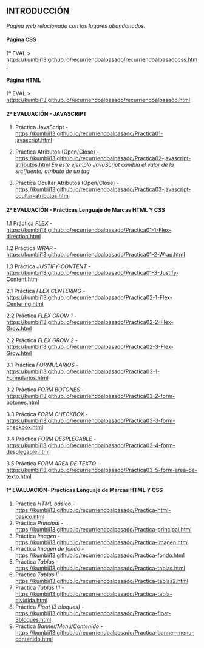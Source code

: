 ## INTRODUCCIÓN

*Página web relacionada con los lugares abandonados.*

#### Página CSS
1ª EVAL > https://kumbii13.github.io/recurriendoalpasado/recurriendoalpasadocss.html

#### Página HTML
1ª EVAL > https://kumbii13.github.io/recurriendoalpasado/recurriendoalpasado.html

#### 2ª EVALUACIÓN - JAVASCRIPT 

1. Práctica JavaScript - https://kumbii13.github.io/recurriendoalpasado/Practica01-javascript.html 

2. Práctica Atributos (Open/Close)  - https://kumbii13.github.io/recurriendoalpasado/Practica02-javascript-atributos.html 
*En este ejemplo JavaScript cambia el valor de la src(fuente) atributo de un <img>tag*

3. Práctica Ocultar Atributos (Open/Close)  - https://kumbii13.github.io/recurriendoalpasado/Practica03-javascript-ocultar-atributos.html 

#### 2ª EVALUACIÓN - Prácticas Lenguaje de Marcas HTML Y CSS 

1.1 Práctica *FLEX* - https://kumbii13.github.io/recurriendoalpasado/Practica01-1-Flex-direction.html 

1.2 Práctica *WRAP* - https://kumbii13.github.io/recurriendoalpasado/Practica01-2-Wrap.html

1.3 Práctica *JUSTIFY-CONTENT* - https://kumbii13.github.io/recurriendoalpasado/Practica01-3-Justify-Content.html

2.1 Práctica *FLEX CENTERING* - https://kumbii13.github.io/recurriendoalpasado/Practica02-1-Flex-Centering.html

2.2 Práctica *FLEX GROW 1* - https://kumbii13.github.io/recurriendoalpasado/Practica02-2-Flex-Grow.html

2.2 Práctica *FLEX GROW 2* - https://kumbii13.github.io/recurriendoalpasado/Practica02-3-Flex-Grow.html

3.1 Práctica *FORMULARIOS* - https://kumbii13.github.io/recurriendoalpasado/Practica03-1-Formularios.html

3.2 Práctica *FORM BOTONES* - https://kumbii13.github.io/recurriendoalpasado/Practica03-2-form-botones.html

3.3 Práctica *FORM CHECKBOX* - https://kumbii13.github.io/recurriendoalpasado/Practica03-3-form-checkbox.html

3.4 Práctica *FORM DESPLEGABLE* - https://kumbii13.github.io/recurriendoalpasado/Practica03-4-form-desplegable.html

3.5 Práctica *FORM AREA DE TEXTO* - https://kumbii13.github.io/recurriendoalpasado/Practica03-5-form-area-de-texto.html

#### 1ª EVALUACIÓN- Prácticas Lenguaje de Marcas HTML Y CSS 

1. Práctica *HTML básico* - https://kumbii13.github.io/recurriendoalpasado/Practica-html-basico.html 
2. Práctica *Principal* - https://kumbii13.github.io/recurriendoalpasado/Practica-principal.html
3. Práctica *Imagen* - https://kumbii13.github.io/recurriendoalpasado/Practica-Imagen.html
4. Práctica *Imagen de fondo* - https://kumbii13.github.io/recurriendoalpasado/Practica-fondo.html
5. Práctica *Tablas* - https://kumbii13.github.io/recurriendoalpasado/Practica-tablas.html
6. Práctica *Tablas II* - https://kumbii13.github.io/recurriendoalpasado/Practica-tablas2.html
7. Práctica *Tablas III* - https://kumbii13.github.io/recurriendoalpasado/Practica-tabla-dividida.html
8. Práctica *Float (3 bloques)* - https://kumbii13.github.io/recurriendoalpasado/Practica-float-3bloques.html
9. Práctica *Banner/Menú/Contenido* - https://kumbii13.github.io/recurriendoalpasado/Practica-banner-menu-contenido.html
